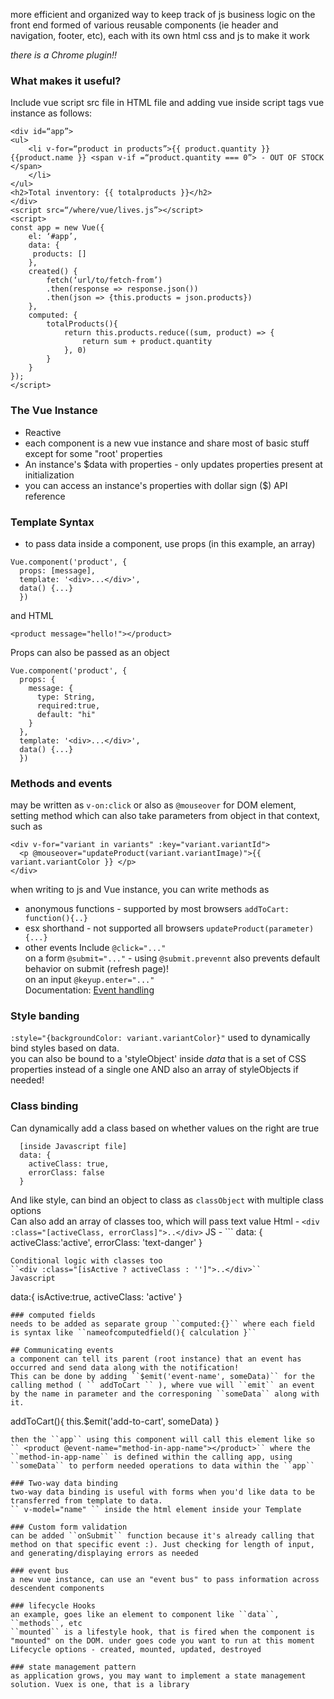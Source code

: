 more efficient and organized way to keep track of js business logic on the front end
formed of various reusable components (ie header and navigation, footer, etc), each with its own html css and js to make it work

*there is a Chrome plugin!!*

### What makes it useful?
Include vue script src file in HTML file
and adding vue inside script tags
vue instance as follows:
```
<div id=“app”>
<ul>
    <li v-for=“product in products”>{{ product.quantity }} {{product.name }} <span v-if =“product.quantity === 0”> - OUT OF STOCK </span>
    </li>
</ul>
<h2>Total inventory: {{ totalproducts }}</h2>
</div>
<script src=“/where/vue/lives.js”></script>
<script>
const app = new Vue({
    el: ‘#app’,
    data: {
     products: []
    },
    created() {
        fetch(‘url/to/fetch-from’)
        .then(response => response.json())
        .then(json => {this.products = json.products})
    },
    computed: {
        totalProducts(){
            return this.products.reduce((sum, product) => {
                return sum + product.quantity
            }, 0)
        }
    }
});
</script>
```
### The Vue Instance
* Reactive
* each component is a new vue instance and share most of basic stuff except for some "root' properties
* An instance's $data with properties - only updates properties present at initialization
* you can access an instance's properties with dollar sign ($) API reference


### Template Syntax
* to pass data inside a component, use props (in this example, an array)
```
Vue.component('product', {
  props: [message],
  template: '<div>...</div>',
  data() {...}
  })
```
and HTML
```
<product message="hello!"></product>
```
Props can also be passed as an object
```
Vue.component('product', {
  props: {
    message: {
      type: String,
      required:true,
      default: "hi"
    }
  },
  template: '<div>...</div>',
  data() {...}
  })
```
### Methods and events
may be written as ``v-on:click``
or also as ``@mouseover`` for DOM element, setting method which can also take parameters from object in that context, such as  
```
<div v-for="variant in variants" :key="variant.variantId">
  <p @mouseover="updateProduct(variant.variantImage)">{{ variant.variantColor }} </p>
</div>
```
when writing to js and Vue instance, you can write methods as
* anonymous functions - supported by most browsers ``addToCart: function(){..}``
* esx shorthand - not supported all browsers `` updateProduct(parameter){...} ``
* other events Include ``@click="..."``  
on a form ``@submit="..."`` - using ``@submit.prevennt`` also prevents default behavior on submit (refresh page)!  
on an input ``@keyup.enter="..."``  
Documentation: [Event handling](https://vuejs.org/v2/guide/events.html)

### Style banding
``:style="{backgroundColor: variant.variantColor}"`` used to dynamically bind styles based on data.  
you can also be bound to a 'styleObject' inside *data* that
is a set of CSS properties instead of a single one
AND also an array of styleObjects if needed!

### Class binding 
Can dynamically add a class based on whether values on the right are true
```:class="{ active: activeClass, 'text-danger': errorClass }"
  [inside Javascript file]
  data: {
    activeClass: true,
    errorClass: false
  }
```
And like style, can bind an object to class as ``classObject`` with multiple class options  
Can also add an array of classes too, which will pass text value
Html - ``<div :class="[activeClass, errorClass]">..</div>``
JS - ``` data: {
  activeClass:'active',
  errorClass: 'text-danger'
}
```
Conditional logic with classes too  
``<div :class="[isActive ? activeClass : '']">..</div>``
Javascript
```
 data:{
   isActive:true,
   activeClass: 'active'
 }
```
### computed fields
needs to be added as separate group ``computed:{}`` where each field is syntax like ``nameofcomputedfield(){ calculation }``

## Communicating events
a component can tell its parent (root instance) that an event has occurred and send data along with the notification!  
This can be done by adding ``$emit('event-name', someData)`` for the calling method ( `` addToCart `` ), where vue will ``emit`` an event by the name in parameter and the corresponing ``someData`` along with it.
```
addToCart(){
  this.$emit('add-to-cart', someData)
}
```
then the ``app`` using this component will call this element like so
`` <product @event-name="method-in-app-name"></product>`` where the ``method-in-app-name`` is defined within the calling app, using ``someData`` to perform needed operations to data within the ``app``

### Two-way data binding
two-way data binding is useful with forms when you'd like data to be transferred from template to data.
`` v-model="name" `` inside the html element inside your Template

### Custom form validation
can be added ``onSubmit`` function because it's already calling that method on that specific event :). Just checking for length of input, and generating/displaying errors as needed

### event bus
a new vue instance, can use an "event bus" to pass information across descendent components

### lifecycle Hooks
an example, goes like an element to component like ``data``, ``methods``, etc  
``mounted`` is a lifestyle hook, that is fired when the component is "mounted" on the DOM. under goes code you want to run at this moment
Lifecycle options - created, mounted, updated, destroyed

### state management pattern
as application grows, you may want to implement a state management solution. Vuex is one, that is a library
